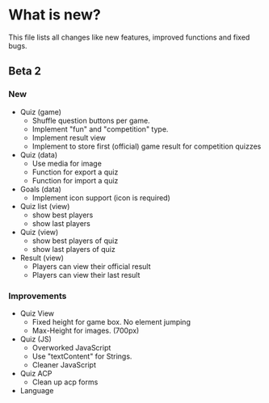 # What is new?
This file lists all changes like new features, improved functions and fixed bugs.

## Beta 2
### New
  * Quiz (game)
    * Shuffle question buttons per game.
    * Implement "fun" and "competition" type.
    * Implement result view
    * Implement to store first (official) game result for competition quizzes
  * Quiz (data)
    * Use media for image
    * Function for export a quiz
    * Function for import a quiz
  * Goals (data)
    * Implement icon support (icon is required)
  * Quiz list (view)
    * show best players
    * show last players
  * Quiz (view)
    * show best players of quiz
    * show last players of quiz
  * Result (view)
    * Players can view their official result
    * Players can view their last result
    
### Improvements
  * Quiz View
    * Fixed height for game box. No element jumping
    * Max-Height for images. (700px)
  * Quiz (JS)
    * Overworked JavaScript
    * Use "textContent" for Strings.
    * Cleaner JavaScript
  * Quiz ACP
    * Clean up acp forms
  * Language

    